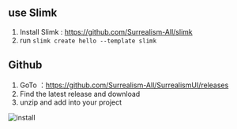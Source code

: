 ## use Slimk

1. Install Slimk : https://github.com/Surrealism-All/slimk
2. run `slimk create hello --template slimk`

## Github

1. GoTo ：https://github.com/Surrealism-All/SurrealismUI/releases
2. Find the latest release and download
3. unzip and add into your project

![install](https://github.com/Surrealism-All/SurrealismUI/assets/92167095/b93ed10d-14a8-4c43-8313-3d22c17f819f)
